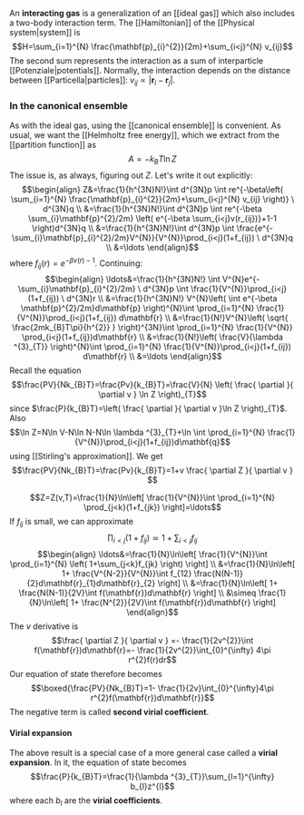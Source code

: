 An **interacting gas** is a generalization of an [[ideal gas]] which also includes a two-body interaction term. The [[Hamiltonian]] of the [[Physical system|system]] is
$$H=\sum_{i=1}^{N} \frac{\mathbf{p}_{i}^{2}}{2m}+\sum_{i<j}^{N} v_{ij}$$
The second sum represents the interaction as a sum of interparticle [[Potenziale|potentials]]. Normally, the interaction depends on the distance between [[Particella|particles]]: $v_{ij}\propto |\mathbf{r}_{i}-\mathbf{r}_{j}|$.
### In the canonical ensemble
As with the ideal gas, using the [[canonical ensemble]] is convenient. As usual, we want the [[Helmholtz free energy]], which we extract from the [[partition function]] as
$$A=-k_{B}T\ln Z$$
The issue is, as always, figuring out $Z$. Let's write it out explicitly:
$$\begin{align}
Z&=\frac{1}{h^{3N}N!}\int d^{3N}p \int re^{-\beta\left( \sum_{i=1}^{N} \frac{\mathbf{p}_{i}^{2}}{2m}+\sum_{i<j}^{N} v_{ij} \right)} \ d^{3N}q \\
&=\frac{1}{h^{3N}N!}\int d^{3N}p \int re^{-\beta \sum_{i}\mathbf{p}^{2}/2m} \left( e^{-\beta \sum_{i<j}v(r_{ij})}+1-1 \right)d^{3N}q \\
&=\frac{1}{h^{3N}N!}\int d^{3N}p \int \frac{e^{-\sum_{i}\mathbf{p}_{i}^{2}/2m}V^{N}}{V^{N}}\prod_{i<j}(1+f_{ij}) \ d^{3N}q \\
&=\ldots
\end{align}$$
where $f_{ij}(r)=e^{-\beta v(r)-1}$. Continuing:
$$\begin{align}
\ldots&=\frac{1}{h^{3N}N!} \int V^{N}e^{-\sum_{i}\mathbf{p}_{i}^{2}/2m} \ d^{3N}p \int \frac{1}{V^{N}}\prod_{i<j}(1+f_{ij}) \ d^{3N}r \\
&=\frac{1}{h^{3N}N!} V^{N}\left( \int e^{-\beta \mathbf{p}^{2}/2m}d\mathbf{p} \right)^{N}\int \prod_{i=1}^{N} \frac{1}{V^{N}}\prod_{i<j}(1+f_{ij}) d\mathbf{r}  \\
&=\frac{1}{N!}V^{N}\left( \sqrt{ \frac{2mk_{B}T\pi}{h^{2}} } \right)^{3N}\int \prod_{i=1}^{N} \frac{1}{V^{N}} \prod_{i<j}(1+f_{ij})d\mathbf{r} \\
&=\frac{1}{N!}\left( \frac{V}{\lambda ^{3}_{T}} \right)^{N}\int \prod_{i=1}^{N} \frac{1}{V^{N}}\prod_{i<j}(1+f_{ij}) d\mathbf{r} \\
&=\ldots
\end{align}$$
Recall the equation
$$\frac{PV}{Nk_{B}T}=\frac{Pv}{k_{B}T}=\frac{V}{N} \left( \frac{ \partial  }{ \partial v } \ln Z \right)_{T}$$
since $\frac{P}{k_{B}T}=\left( \frac{ \partial  }{ \partial v }\ln Z \right)_{T}$. Also
$$\ln Z=N\ln V-N\ln N-N\ln \lambda ^{3}_{T}+\ln \int \prod_{i=1}^{N} \frac{1}{V^{N}}\prod_{i<j}(1+f_{ij})d\mathbf{q}$$
using [[Stirling's approximation]]. We get
$$\frac{PV}{Nk_{B}T}=\frac{Pv}{k_{B}T}=1+v \frac{ \partial Z }{ \partial v } $$

$$Z=Z(v,T)=\frac{1}{N}\ln\left[ \frac{1}{V^{N}}\int \prod_{i=1}^{N} \prod_{j<k}(1+f_{jk}) \right]=\ldots$$
If $f_{ij}$ is small, we can approximate
$$\prod_{i<j}(1+f_{ij})\simeq 1+\sum_{i<j}f_{ij}$$
$$\begin{align}
\ldots&=\frac{1}{N}\ln\left[ \frac{1}{V^{N}}\int \prod_{i=1}^{N} \left( 1+\sum_{j<k}f_{jk} \right) \right] \\
&=\frac{1}{N}\ln\left[ 1+ \frac{V^{N-2}}{V^{N}}\int f_{12} \frac{N(N-1)}{2}d\mathbf{r}_{1}d\mathbf{r}_{2} \right] \\
&=\frac{1}{N}\ln\left[ 1+ \frac{N(N-1)}{2V}\int f(\mathbf{r})d\mathbf{r} \right] \\
&\simeq \frac{1}{N}\ln\left[ 1+ \frac{N^{2}}{2V}\int f(\mathbf{r})d\mathbf{r} \right]
\end{align}$$
The $v$ derivative is
$$\frac{ \partial Z }{ \partial v } =- \frac{1}{2v^{2}}\int f(\mathbf{r})d\mathbf{r}=- \frac{1}{2v^{2}}\int_{0}^{\infty} 4\pi r^{2}f(r)dr$$
Our equation of state therefore becomes
$$\boxed{\frac{PV}{Nk_{B}T}=1- \frac{1}{2v}\int_{0}^{\infty}4\pi r^{2}f(\mathbf{r})d\mathbf{r}}$$
The negative term is called **second virial coefficient**.
#### Virial expansion
The above result is a special case of a more general case called a **virial expansion**. In it, the equation of state becomes
$$\frac{P}{k_{B}T}=\frac{1}{\lambda ^{3}_{T}}\sum_{l=1}^{\infty} b_{l}z^{l}$$
where each $b_{l}$ are the **virial coefficients**.